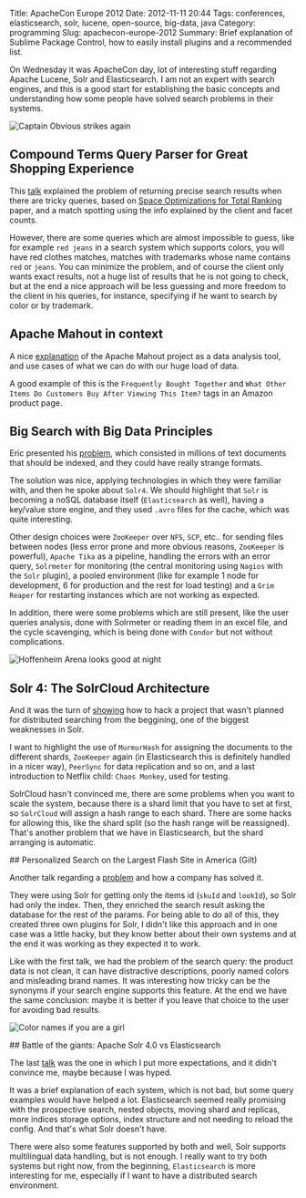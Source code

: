 Title: ApacheCon Europe 2012
Date: 2012-11-11 20:44
Tags: conferences, elasticsearch, solr, lucene, open-source, big-data, java
Category: programming
Slug: apachecon-europe-2012
Summary: Brief explanation of Sublime Package Control, how to easily install plugins and a recommended list.

On Wednesday it was ApacheCon day, lot of interesting stuff regarding Apache Lucene, Solr and Elasticsearch. I am not an expert with search engines, and this is a good start for establishing the basic concepts and understanding how some people have solved search problems in their systems.

![Captain Obvious strikes again](https://pbs.twimg.com/media/A7Fb2aPCAAAtQy2.jpg)

## Compound Terms Query Parser for Great Shopping Experience

This [talk](http://www.apachecon.eu/schedule/presentation/18/?utm_source=twitter&utm_medium=social&utm_content=79e580ba-95ca-43cb-9739-95693cf4770e) explained the problem of returning precise search results when there are tricky queries, based on [Space Optimizations for Total Ranking](http://www.google.com/url?sa=t&rct=j&q=&esrc=s&source=web&cd=1&cad=rja&ved=0CCcQFjAA&url=http%3A%2F%2Flucene.sourceforge.net%2Fpapers%2Friao97.ps&ei=7O-fUPHRLYSh4gTA4IGQCA&usg=AFQjCNF3SmHeiPe-h1A48ztdx8Qx1R-r7w) paper, and a match spotting using the info explained by the client and facet counts.

However, there are some queries which are almost impossible to guess, like for example `red jeans` in a search system which supports colors, you will have red clothes matches, matches with trademarks whose name contains `red` or `jeans`. You can minimize the problem, and of course the client only wants exact results, not a huge list of results that he is not going to check, but at the end a nice approach will be less guessing and more freedom to the client in his queries, for instance, specifying if he want to search by color or by trademark.

## Apache Mahout in context

A nice [explanation](http://www.apachecon.eu/schedule/presentation/1/) of the Apache Mahout project as a data analysis tool, and use cases of what we can do with our huge load of data.

A good example of this is the `Frequently Bought Together` and `What Other Items Do Customers Buy After Viewing This Item?` tags in an Amazon product page.

## Big Search with Big Data Principles

Eric presented his [problem](http://www.apachecon.eu/schedule/presentation/13/), which consisted in millions of text documents that should be indexed, and they could have really strange formats.

The solution was nice, applying technologies in which they were familiar with, and then he spoke about `Solr4`. We should highlight that `Solr` is becoming a noSQL database itself (`Elasticsearch` as well), having a key/value store engine, and they used `.avro` files for the cache, which was quite interesting.

Other design choices were `ZooKeeper` over `NFS`, `SCP`, etc.. for sending files between nodes (less error prone and more obvious reasons, `ZooKeeper` is powerful), `Apache Tika` as a pipeline, handling the errors with an error query, `Solrmeter` for monitoring (the central monitoring using `Nagios` with the `Solr` plugin), a pooled environment (like for example 1 node for development, 6 for production and the rest for load testing) and a `Grim Reaper` for restarting instances which are not working as expected.

In addition, there were some problems which are still present, like the user queries analysis, done with Solrmeter or reading them in an excel file, and the cycle scavenging, which is being done with `Condor` but not without complications.</p>

![Hoffenheim Arena looks good at night](http://i.imgur.com/puR3H.jpg)

## Solr 4: The SolrCloud Architecture

And it was the turn of [showing](http://www.apachecon.eu/schedule/presentation/23/) how to hack a project that wasn't planned for distributed searching from the beggining, one of the biggest weaknesses in Solr.

I want to highlight the use of `MurmurHash` for assigning the documents to the different shards, `ZooKeeper` again (in Elasticsearch this is definitely handled in a nicer way), `PeerSync` for data replication and so on, and a last introduction to Netflix child: `Chaos Monkey`, used for testing.

SolrCloud hasn't convinced me, there are some problems when you want to scale the system, because there is a shard limit that you have to set at first, so `SolrCloud` will assign a hash range to each shard. There are some hacks for allowing this, like the shard split (so the hash range will be reassigned). That's another problem that we have in Elasticsearch, but the shard arranging is automatic.

## Personalized Search on the Largest Flash Site in America (Gilt)

Another talk regarding a [problem](http://www.apachecon.eu/schedule/presentation/21/) and how a company has solved it.

They were using Solr for getting only the items id (`skuId` and `lookId`), so Solr had only the index. Then, they enriched the search result asking the database for the rest of the params. For being able to do all of this, they created three own plugins for Solr, I didn't like this approach and in one case was a little hacky, but they know better about their own systems and at the end it was working as they expected it to work.

Like with the first talk, we had the problem of the search query: the product data is not clean, it can have distractive descriptions, poorly named colors and misleading brand names. It was interesting how tricky can be the synonyms if your search engine supports this feature. At the end we have the same conclusion: maybe it is better if you leave that choice to the user for avoiding bad results.

![Color names if you are a girl](https://pbs.twimg.com/media/A7G74L7CUAU6XLo.jpg)

## Battle of the giants: Apache Solr 4.0 vs Elasticsearch

The last [talk](http://www.apachecon.eu/schedule/presentation/24/) was the one in which I put more expectations, and it didn't convince me, maybe because I was hyped.

It was a brief explanation of each system, which is not bad, but some query examples would have helped a lot. Elasticsearch seemed really promising with the prospective search, nested objects, moving shard and replicas, more indices storage options, index structure and not needing to reload the config. And that's what Solr doesn't have.

There were also some features supported by both and well, Solr supports multilingual data handling, but is not enough. I really want to try both systems but right now, from the beginning, `Elasticsearch` is more interesting for me, especially if I want to have a distributed search environment.